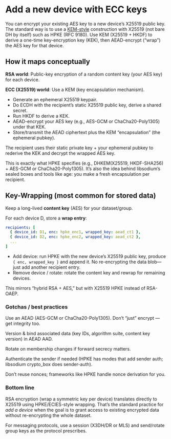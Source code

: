 #  Add a new device with ECC keys

You can encrypt your existing AES key to a new
device’s X25519 public key. The standard way is to use a
[KEM-style](https://soatok.blog/2024/02/26/kem-trails-understanding-key-encapsulation-mechanisms/)
construction with X25519 (not bare DH by itself) such as HPKE (RFC 9180).
Use KEM (X25519 + HKDF) to derive a one-time key-encryption key (KEK),
then AEAD-encrypt (“wrap”) the AES key for that device.


## How it maps conceptually

__RSA world__: Public-key encryption of a random content key (your AES key) for
each device.

__ECC (X25519) world__: Use a KEM (key encapsulation mechanism).

* Generate an ephemeral X25519 keypair.
* Do ECDH with the recipient’s static X25519 public key, derive a shared secret.
* Run HKDF to derive a KEK.
* AEAD-encrypt your AES key (e.g., AES-GCM or ChaCha20-Poly1305) under that KEK.
* Store/transmit the AEAD ciphertext plus the KEM “encapsulation”
  (the ephemeral pubkey).

The recipient uses their static private key + your ephemeral pubkey to rederive
the KEK and decrypt the wrapped AES key.

This is exactly what HPKE specifies (e.g., DHKEM(X25519, HKDF-SHA256) + AES-GCM
or ChaCha20-Poly1305). It’s also the idea behind libsodium’s sealed boxes and
tools like age: you make a fresh encapsulation per recipient.


## Key-Wrapping (most common for stored data)

Keep a long-lived __content key__ (AES) for your dataset/group.

For each device D, store a __wrap entry__:

```yml
recipients: [
  { device_id: D1, enc: hpke_enc1, wrapped_key: aead_ct1 },
  { device_id: D2, enc: hpke_enc2, wrapped_key: aead_ct2 },
  ...
]
```

* Add device: run HPKE with the new device’s X25519 public key, produce
  `{ enc, wrapped_key }` and append it. No re-encrypting the data blob—just add
  another recipient entry.
* Remove device / rotate: rotate the content key and rewrap for
  remaining devices.


This mirrors “hybrid RSA + AES,” but with X25519 HPKE instead of RSA-OAEP.


### Gotchas / best practices

Use an AEAD (AES-GCM or ChaCha20-Poly1305). Don’t “just” encrypt &mdash; get
integrity too.

Version & bind associated data (key IDs, algorithm suite, content key version)
in AEAD AAD.

Rotate on membership changes if forward secrecy matters.

Authenticate the sender if needed (HPKE has modes that add sender auth;
libsodium crypto_box does sender-auth).

Don’t reuse nonces; frameworks like HPKE handle nonce derivation for you.


### Bottom line

RSA encryption (wrap a symmetric key per device) translates directly to
X25519 using HPKE/ECIES-style wrapping. That’s the standard practice
for *add a device* when the goal is to grant access to existing encrypted data
without re-encrypting the whole dataset.

For messaging protocols, use a session (X3DH/DR or MLS) and send/rotate group
keys as the protocol prescribes.
